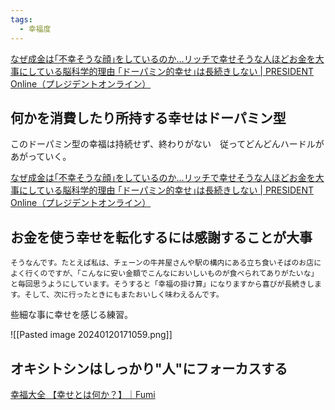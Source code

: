 ```yaml
---
tags:
  - 幸福度
---
```

[なぜ成金は｢不幸そうな顔｣をしているのか…リッチで幸せそうな人ほどお金を大事にしている脳科学的理由 ｢ドーパミン的幸せ｣は長続きしない | PRESIDENT Online（プレジデントオンライン）](https://president.jp/articles/-/77160?page=1)

## 何かを消費したり所持する幸せはドーパミン型

このドーパミン型の幸福は持続せず、終わりがない　従ってどんどんハードルがあがっていく。

[なぜ成金は｢不幸そうな顔｣をしているのか…リッチで幸せそうな人ほどお金を大事にしている脳科学的理由 ｢ドーパミン的幸せ｣は長続きしない | PRESIDENT Online（プレジデントオンライン）](https://president.jp/articles/-/77160?page=1)

## お金を使う幸せを転化するには感謝することが大事 

```
そうなんです。たとえば私は、チェーンの牛丼屋さんや駅の構内にある立ち食いそばのお店によく行くのですが、「こんなに安い金額でこんなにおいしいものが食べられてありがたいな」と毎回思うようにしています。そうすると「幸福の掛け算」になりますから喜びが長続きします。そして、次に行ったときにもまたおいしく味わえるんです。
```

些細な事に幸せを感じる練習。

![[Pasted image 20240120171059.png]]

## オキシトシンはしっかり"人"にフォーカスする
[幸福大全 【幸せとは何か？】｜Fumi](https://note.com/fumis_output/n/naeae4ebe2183)
